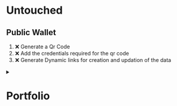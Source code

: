 # Untouched  

## Public Wallet
1. :x: Generate a Qr Code  
2. :x: Add the credentials required for the qr code  
3. :x: Generate Dynamic links for creation and updation of the data   

<details>
  <summary><h1>Portfolio</h1></summary>  
  - [ ] - Make a Gradient color changing smoke in the background  
  - [ ] - Add a transparent card over to it transparency - 80%  
</details?
